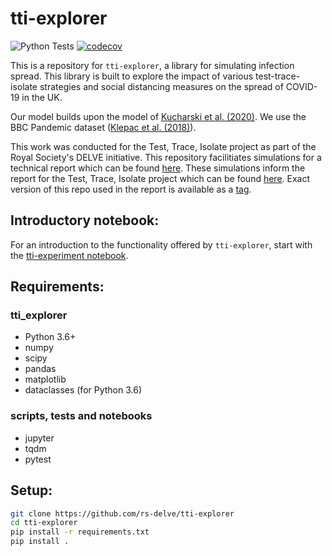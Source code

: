 # tti-explorer
![Python Tests](https://github.com/rs-delve/tti-explorer/workflows/Python%20Tests/badge.svg)
[![codecov](https://codecov.io/gh/rs-delve/tti-explorer/branch/master/graph/badge.svg)](https://codecov.io/gh/rs-delve/tti-explorer)

This is a repository for `tti-explorer`, a library for simulating infection spread. This library is built to explore the impact of various test-trace-isolate strategies and social distancing measures on the spread of COVID-19 in the UK.

Our model builds upon the model of [Kucharski et al. (2020)](https://www.medrxiv.org/content/10.1101/2020.04.23.20077024v1). We use the BBC Pandemic dataset ([Klepac et al. (2018)](https://researchonline.lshtm.ac.uk/id/eprint/4647173/)).

This work was conducted for the Test, Trace, Isolate project as part of the Royal Society's DELVE initiative. This repository facilitiates simulations for a technical report which can be found [here](https://rs-delve.github.io/pdfs/2020-05-27-effectiveness-and-resource-requirements-of-tti-strategies.pdf). These simulations inform the report for the Test, Trace, Isolate project which can be found [here](https://rs-delve.github.io/reports/2020/05/27/test-trace-isolate.html). Exact version of this repo used in the report is available as a [tag](https://github.com/rs-delve/tti-explorer/releases/tag/rs-delve-tech-report-0520).

## Introductory notebook: 

For an introduction to the functionality offered by `tti-explorer`, start with the [tti-experiment notebook](https://colab.research.google.com/github/rs-delve/tti-explorer/blob/master/notebooks/tti-experiment.ipynb).

## Requirements:
### tti_explorer
- Python 3.6+
- numpy
- scipy
- pandas
- matplotlib
- dataclasses (for Python 3.6)
### scripts, tests and notebooks
- jupyter
- tqdm
- pytest


## Setup:
```bash
git clone https://github.com/rs-delve/tti-explorer
cd tti-explorer
pip install -r requirements.txt
pip install .
```
